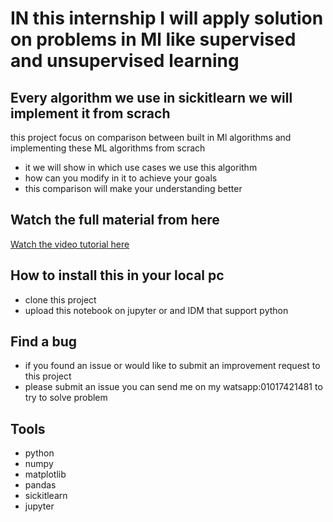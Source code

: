 # IN this internship I will apply solution on problems in Ml like supervised and unsupervised learning 

## Every algorithm we use in sickitlearn we will implement it from scrach
this project focus on comparison between built in Ml algorithms and implementing these ML algorithms from scrach

*  it  we will show in which use cases we use this algorithm
*  how can you modify in it to achieve your goals 
*  this comparison will make your understanding better 


## Watch the full material from here
[Watch the video tutorial here](https://www.youtube.com/watch?v=qU9bTIy9k90&list=PLPBnj6azlABbaGuOzR40nvlzPWAKMv_qA&index=21&t=79s)


  
## How to install this in your local pc
* clone this project
* upload this notebook on jupyter or and IDM that support python

## Find a bug
*  if you found an issue or would like to submit an improvement request to this project
*  please submit an issue you can send me on my watsapp:01017421481 to try to solve problem

## Tools
*  python
*  numpy
*  matplotlib
*  pandas
*  sickitlearn
*  jupyter

